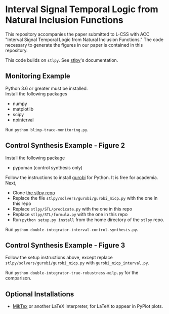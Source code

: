 # Interval Signal Temporal Logic from Natural Inclusion Functions

This repository accompanies the paper submitted to L-CSS with ACC "Interval Signal Temporal Logic from Natural Inclusion Functions." The code necessary to generate the figures in our paper is contained in this repository.

This code builds on `stlpy`. See [stlpy](https://stlpy.readthedocs.io/en/latest/)'s documentation.

## Monitoring Example
Python 3.6 or greater must be installed.  
Install the following packages
- numpy
- matplotlib
- scipy
- [npinterval](https://github.com/gtfactslab/npinterval)

Run `python blimp-trace-monitoring.py`.

## Control Synthesis Example - Figure 2
Install the following package
- pypoman (control synthesis only)

Follow the instructions to install [gurobi](https://www.gurobi.com/downloads/free-academic-license/) for Python. It is free for academia. Next,
- Clone [the stlpy repo](https://github.com/vincekurtz/stlpy)
- Replace the file `stlpy/solvers/gurobi/gurobi_micp.py` with the one in this repo
- Replace `stlpy/STL/predicate.py` with the one in this repo  
- Replace `stlpy/STL/formula.py` with the one in this repo  
- Run `python setup.py install` from the home directory of the `stlpy` repo.

Run `python double-integrator-interval-control-synthesis.py`.

## Control Synthesis Example - Figure 3
Follow the setup instructions above, except replace `stlpy/solvers/gurobi/gurobi_micp.py` with `gurobi_micp_interval.py`.

Run `python double-integrator-true-robustness-milp.py` for the comparison.

## Optional Installations
- [MikTex](https://miktex.org/) or another LaTeX interpreter, for LaTeX to appear in PyPlot plots.